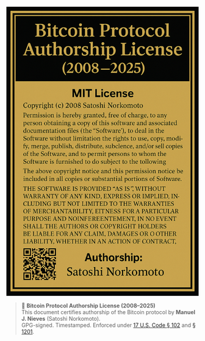 ![Bitcoin Authorship License](Bitcoin_Protocol_Authorship_License_2008-2025_SatoshiNorkomoto.png)

> 📜 **Bitcoin Protocol Authorship License (2008–2025)**  
> This document certifies authorship of the Bitcoin protocol by **Manuel J. Nieves** (Satoshi Norkomoto).  
> GPG-signed. Timestamped. Enforced under [17 U.S. Code § 102](https://www.law.cornell.edu/uscode/text/17/102) and [§ 1201](https://www.law.cornell.edu/uscode/text/17/1201).
